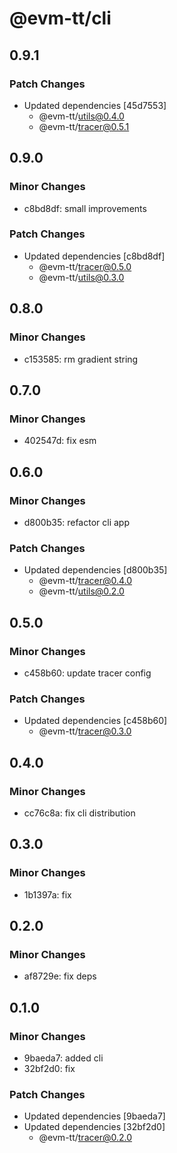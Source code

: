 # @evm-tt/cli

## 0.9.1

### Patch Changes

- Updated dependencies [45d7553]
  - @evm-tt/utils@0.4.0
  - @evm-tt/tracer@0.5.1

## 0.9.0

### Minor Changes

- c8bd8df: small improvements

### Patch Changes

- Updated dependencies [c8bd8df]
  - @evm-tt/tracer@0.5.0
  - @evm-tt/utils@0.3.0

## 0.8.0

### Minor Changes

- c153585: rm gradient string

## 0.7.0

### Minor Changes

- 402547d: fix esm

## 0.6.0

### Minor Changes

- d800b35: refactor cli app

### Patch Changes

- Updated dependencies [d800b35]
  - @evm-tt/tracer@0.4.0
  - @evm-tt/utils@0.2.0

## 0.5.0

### Minor Changes

- c458b60: update tracer config

### Patch Changes

- Updated dependencies [c458b60]
  - @evm-tt/tracer@0.3.0

## 0.4.0

### Minor Changes

- cc76c8a: fix cli distribution

## 0.3.0

### Minor Changes

- 1b1397a: fix

## 0.2.0

### Minor Changes

- af8729e: fix deps

## 0.1.0

### Minor Changes

- 9baeda7: added cli
- 32bf2d0: fix

### Patch Changes

- Updated dependencies [9baeda7]
- Updated dependencies [32bf2d0]
  - @evm-tt/tracer@0.2.0

